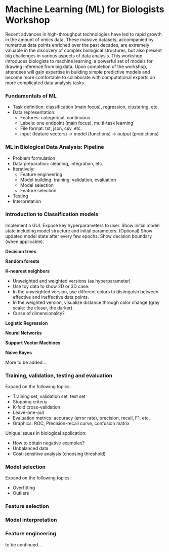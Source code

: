 # Machine Learning (ML) for Biologists Workshop

Recent advances in high-throughput technologies have led to rapid growth in the amount of omics data. These massive datasets, accompanied by numerous data points enriched over the past decades, are extremely valuable in the discovery of complex biological structures, but also present big challenges in various aspects of data analysis. This workshop introduces biologists to machine learning, a powerful set of models for drawing inference from big data.  Upon completion of the workshop, attendees will gain expertise in building simple predictive models and become more comfortable to collaborate with computational experts on more complicated data analysis tasks.

### Fundamentals of ML
* Task definition: classification (main focus), regression, clustering, etc.
* Data representation: 
  * Features: categorical, continuous
  * Labels: one endpoint (main focus), multi-task learning
  * File format: txt, json, csv, etc.
  * Input (feature vectors) -> model (functions) -> output (predictions)
    
### ML in Biological Data Analysis: Pipeline
* Problem formulation
* Data preparation: cleaning, integration, etc.
* Iteratively:
  * Feature engineering
  * Model building: training, validation, evaluation
  * Model selection
  * Feature selection
* Testing
* Interpretation

### Introduction to Classification models

Implement a GUI.
Expose key hyperparameters to user.
Show initial model state including model structure and initial parameters.
(Optional) Show updated model state after every few epochs.
Show decision boundary (when applicable).

**Decision trees**

**Random forests**

**K-nearest neighbors**

* Unweighted and weighted versions (as hyperparameter)
* Use toy data to show 2D or 3D case.
* In the unweighted version, use different colors to distinguish between effective and ineffective data points.
* In the weighted version, visualize distance through color change (gray scale: the closer, the darker).
* Curse of dimensionality?

**Logistic Regression**

**Neural Networks**

**Support Vector Machines**

**Naive Bayes**

More to be added... 

### Training, validation, testing and evaluation

Expand on the following topics:
* Training set, validation set, test set
* Stopping criteria
* K-fold cross-validation
* Leave-one-out
* Evaluation metrics: accuracy (error rate), precision, recall, F1, etc.
* Graphics: ROC, Precision-recall curve, confusion matrix

Unique issues in biological application:
* How to obtain negative examples?
* Unbalanced data
* Cost-sensitive analysis (choosing threshold)

### Model selection

Expand on the following topics:
* Overfitting
* Outliers

### Feature selection

### Model interpretation

### Feature engineering


to be continued...
